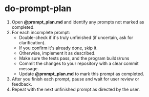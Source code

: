 # do-prompt-plan

1. Open **@prompt_plan.md** and identify any prompts not marked as completed.
2. For each incomplete prompt:
   - Double-check if it's truly unfinished (if uncertain, ask for clarification).
   - If you confirm it's already done, skip it.
   - Otherwise, implement it as described.
   - Make sure the tests pass, and the program builds/runs
   - Commit the changes to your repository with a clear commit message.
   - Update **@prompt_plan.md** to mark this prompt as completed.
3. After you finish each prompt, pause and wait for user review or feedback.
4. Repeat with the next unfinished prompt as directed by the user.
